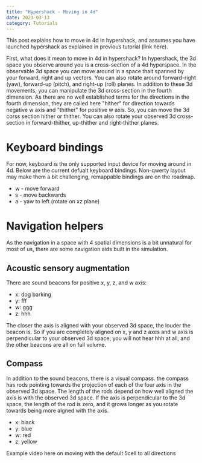 ```yaml
---
title: "Hypershack - Moving in 4d"
date: 2023-03-13
category: Tutorials
---
```


This post explains how to move in 4d in hypershack, and assumes you have launched hypershack as explained in previous tutorial (link here).

First, what does it mean to move in 4d in hypershack? In hypershack, the 3d space you observe around you is a cross-section of a 4d hyperspace. In the observable 3d space you can move around in a space thait spanned by your forward, right and up vectors. You can also rotate around forward-right (yaw), forward-up (pitch), and right-up (roll) planes. In addition to these 3d movements, you can manipulate  the 3d cross-section in the fourth dimension. As there are no well established terms for the directions in the fourth dimension, they are called here "hither" for direction towards negative w axis and "thither" for positive w axis. So, you can move the 3d corss section hither or thither. You can also rotate your observed 3d cross-section in forward-thither, up-thither and right-thither planes. 


Keyboard bindings
=================

For now, keyboard is the only supported input device for moving around in 4d. Below are the current defualt keyboard bindings. Non-qwerty layout may make them a bit challenging, remappable bindings are on the roadmap.

- w - move forward
- s - move backwards
- a - yaw to left (rotate on xz plane) 

Navigation helpers
==================

As the navigation in a space with 4 spatial dimensions is a bit unnatural for most of us, there are some navigation aids built in the simulation.

Acoustic sensory augmentation
-----------------------------

There are sound beacons for positive x, y, z, and w axis:

- x: dog barking
- y: fff
- w: ggg
- z: hhh

The closer the axis is aligned with your observed 3d space, the louder the beacon is. So if you are completely aligned on x, y and z axes and w axis is perpendicular to your observed 3d space, you will not hear hhh at all, and the other beacons are all on full volume. 


Compass
-------

In addition to the sound beacons, there is a visual compass. the compass has rods pointing towards the projection of each of the four axis in the observed 3d space. The length of the rods depend on how well aligned the axis is with the observed 3d space. If the axis is perpendicular to the 3d space, the length of the rod is zero, and it grows longer as you rotate towards being more algned with the axis.  

- x: black
- y: blue
- w: red
- z: yellow





Example video here on moving with the default 5cell to all directions






